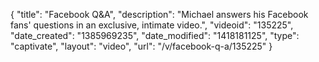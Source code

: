 {
    "title": "Facebook Q&A",
    "description": "Michael answers his Facebook fans' questions in an exclusive, intimate video.",
    "videoid": "135225",
    "date_created": "1385969235",
    "date_modified": "1418181125",
    "type": "captivate",
    "layout": "video",
    "url": "\/v\/facebook-q-a\/135225"
}